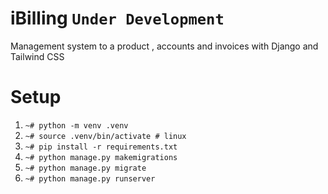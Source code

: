 # iBilling `Under Development`
Management system to a product , accounts and invoices with Django and Tailwind CSS


# Setup 
1) `~# python -m venv .venv `
2) `~# source .venv/bin/activate # linux `
3) `~# pip install -r requirements.txt `
5) `~# python manage.py makemigrations`
6) `~# python manage.py migrate`
7) `~# python manage.py runserver`

